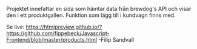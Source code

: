Projektet innefattar en sida som hämtar data från brewdog's API och visar den i ett produktgalleri.
Funktion som lägg till i kundvagn finns med.

Se live: https://htmlpreview.github.io/?https://github.com/fippebeck/Javascript-Frontend/blob/master/products.html
-Filip Sandvall
